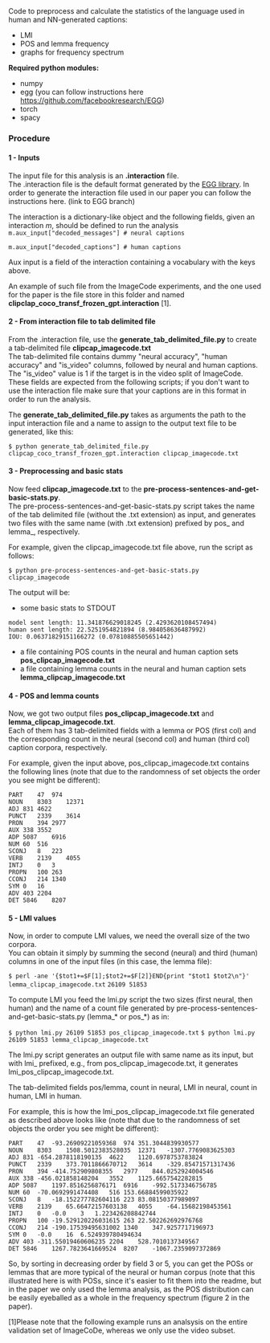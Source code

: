 ## 

Code to preprocess and calculate the statistics of the language used in human and NN-generated captions: 
- LMI
- POS and lemma frequency
- graphs for frequency spectrum 


**Required python modules:** <br>
- numpy
- egg (you can follow instructions here https://github.com/facebookresearch/EGG)
- torch
- spacy


### Procedure
#### 1 - Inputs
The input file for this analysis is an **.interaction** file. <br>
The .interaction file is the default format generated by the [EGG library](https://github.com/facebookresearch/EGG). 
In order to generate the interaction file used in our paper you can follow the instructions here. (link to EGG branch)

The interaction is a dictionary-like object and the following fields, given an interaction _m_, should be defined to run the analysis
`m.aux_input["decoded_messages"] # neural captions`

`m.aux_input["decoded_captions"] # human captions`

Aux input is a field of the interaction containing a vocabulary with the keys above.

An example of such file from the ImageCode experiments, and the one used for the paper is the file store in this folder and named **clipclap_coco_transf_frozen_gpt.interaction** [1]. 

#### 2 - From interaction file to tab delimited file
From the .interaction file, use the **generate_tab_delimited_file.py** to create a tab-delimited file **clipcap_imagecode.txt** <br>
The tab-delimited file contains dummy "neural accuracy", "human accuracy" and "is_video" columns, followed by neural and human captions. The "is_video" value is 1 if the target is in the video split of ImageCode. These fields are expected from the following scripts; if you don't want to use the interaction file make sure that your captions are in this format in order to run the analysis.

The **generate_tab_delimited_file.py** takes as arguments the path to the input interaction file and a name to assign to the output text file to be generated, like this:

`$ python generate_tab_delimited_file.py clipcap_coco_transf_frozen_gpt.interaction clipcap_imagecode.txt`

#### 3 - Preprocessing and basic stats
Now feed **clipcap_imagecode.txt** to the **pre-process-sentences-and-get-basic-stats.py**. <br>
The pre-process-sentences-and-get-basic-stats.py script takes the name of the tab delimited file (without the .txt extension) as input, and generates two files with the same name (with .txt extension) prefixed by pos_ and lemma_, respectively.


For example, given the clipcap_imagecode.txt file above, run the script as follows:

`$ python pre-process-sentences-and-get-basic-stats.py clipcap_imagecode`


The output will be: 
- some basic stats to STDOUT

```total captions: 2302
model sent length: 11.341876629018245 (2.4293620108457494)
human sent length: 22.5251954821894 (8.984058636487992)
IOU: 0.06371829151166272 (0.07810885505651442)
```

- a file containing POS counts in the neural and human caption sets **pos_clipcap_imagecode.txt** 
- a file containing lemma counts in the neural and human caption sets **lemma_clipcap_imagecode.txt**


#### 4 - POS and lemma counts
Now, we got two output files **pos_clipcap_imagecode.txt** and **lemma_clipcap_imagecode.txt**. <br>
Each of them has 3 tab-delimited fields with a lemma or POS (first col) and the corresponding count in the neural (second col) and human (third col) caption corpora, respectively.

For example, given the input above, pos_clipcap_imagecode.txt contains the following lines (note that due to the randomness of set objects the order you see might be different):

```$ cat pos_clipcap_imagecode.txt 
PART	47	974
NOUN	8303	12371
ADJ	831	4622
PUNCT	2339	3614
PRON	394	2977
AUX	338	3552
ADP	5087	6916
NUM	60	516
SCONJ	8	223
VERB	2139	4055
INTJ	0	3
PROPN	100	263
CCONJ	214	1340
SYM	0	16
ADV	403	2204
DET	5846	8207
```

#### 5 - LMI values
Now, in order to compute LMI values, we need the overall size of the two corpora. <br>
You can obtain it simply by summing the second (neural) and third (human) columns in one of the input files (in this case, the lemma file):

`$ perl -ane '{$tot1+=$F[1];$tot2+=$F[2]}END{print "$tot1 $tot2\n"}' lemma_clipcap_imagecode.txt`
`26109 51853`

To compute LMI you feed the lmi.py script the two sizes (first neural, then human) and the name of a count file generated by pre-process-sentences-and-get-basic-stats.py (lemma_* or pos_*) as in:

`$ python lmi.py 26109 51853 pos_clipcap_imagecode.txt`
`$ python lmi.py 26109 51853 lemma_clipcap_imagecode.txt`

The lmi.py script generates an output file with same name as its input, but with lmi_ prefixed, e.g., from pos_clipcap_imagecode.txt, it generates lmi_pos_clipcap_imagecode.txt.

The tab-delimited fields pos/lemma, count in neural, LMI in neural, count in human, LMI in human.

For example, this is how the lmi_pos_clipcap_imagecode.txt file generated as described above looks like (note that due to the randomness of set objects the order you see might be different):

```$ cat lmi_pos_clipcap_imagecode.txt
PART	47	-93.26909221059368	974	351.3044839930577
NOUN	8303	1508.5012383528035	12371	-1307.7769083625303
ADJ	831	-654.2878118190135	4622	1120.6978753783824
PUNCT	2339	373.7011866670712	3614	-329.85471571317436
PRON	394	-414.752909808355	2977	844.0252924004546
AUX	338	-456.021858148204	3552	1125.6657542282815
ADP	5087	1197.8516256876171	6916	-992.5173346756785
NUM	60	-70.0692991474408	516	153.66884599035922
SCONJ	8	-18.152277782604116	223	83.08150377989097
VERB	2139	65.66472157603138	4055	-64.15682198453561
INTJ	0	-0.0	3	1.223426208842744
PROPN	100	-19.529120226031615	263	22.502262692976768
CCONJ	214	-190.17539495631002	1340	347.9257717196973
SYM	0	-0.0	16	6.524939780494634
ADV	403	-311.55019460606235	2204	528.7010137349567
DET	5846	1267.7823641669524	8207	-1067.2359097372869
```

So, by sorting in decreasing order by field 3 or 5, you can get the POSs or lemmas that are more typical of the neural or human corpus (note that this illustrated here is with POSs, since it's easier to fit them into the readme, but in the paper we only used the lemma analysis, as the POS distribution can be easily eyeballed as a whole in the frequency spectrum (figure 2 in the paper).



[1]Please note that the following example runs an analsysis on the entire validation set of ImageCoDe, whereas we only use the video subset.
